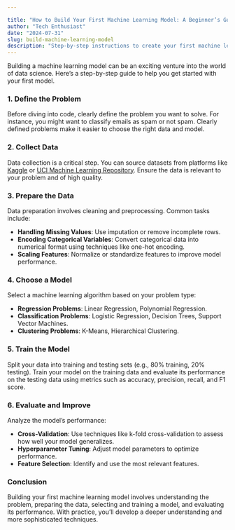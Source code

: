 ```yaml
---

title: "How to Build Your First Machine Learning Model: A Beginner’s Guide"
author: "Tech Enthusiast"
date: "2024-07-31"
slug: build-machine-learning-model
description: "Step-by-step instructions to create your first machine learning model."
---
```


Building a machine learning model can be an exciting venture into the world of data science. Here’s a step-by-step guide to help you get started with your first model.

### 1. Define the Problem
Before diving into code, clearly define the problem you want to solve. For instance, you might want to classify emails as spam or not spam. Clearly defined problems make it easier to choose the right data and model.

### 2. Collect Data
Data collection is a critical step. You can source datasets from platforms like [Kaggle](https://www.kaggle.com/datasets) or [UCI Machine Learning Repository](https://archive.ics.uci.edu/ml/index.php). Ensure the data is relevant to your problem and of high quality.

### 3. Prepare the Data
Data preparation involves cleaning and preprocessing. Common tasks include:
- **Handling Missing Values**: Use imputation or remove incomplete rows.
- **Encoding Categorical Variables**: Convert categorical data into numerical format using techniques like one-hot encoding.
- **Scaling Features**: Normalize or standardize features to improve model performance.

### 4. Choose a Model
Select a machine learning algorithm based on your problem type:
- **Regression Problems**: Linear Regression, Polynomial Regression.
- **Classification Problems**: Logistic Regression, Decision Trees, Support Vector Machines.
- **Clustering Problems**: K-Means, Hierarchical Clustering.

### 5. Train the Model
Split your data into training and testing sets (e.g., 80% training, 20% testing). Train your model on the training data and evaluate its performance on the testing data using metrics such as accuracy, precision, recall, and F1 score.

### 6. Evaluate and Improve
Analyze the model’s performance:
- **Cross-Validation**: Use techniques like k-fold cross-validation to assess how well your model generalizes.
- **Hyperparameter Tuning**: Adjust model parameters to optimize performance.
- **Feature Selection**: Identify and use the most relevant features.

### Conclusion
Building your first machine learning model involves understanding the problem, preparing the data, selecting and training a model, and evaluating its performance. With practice, you’ll develop a deeper understanding and more sophisticated techniques.

